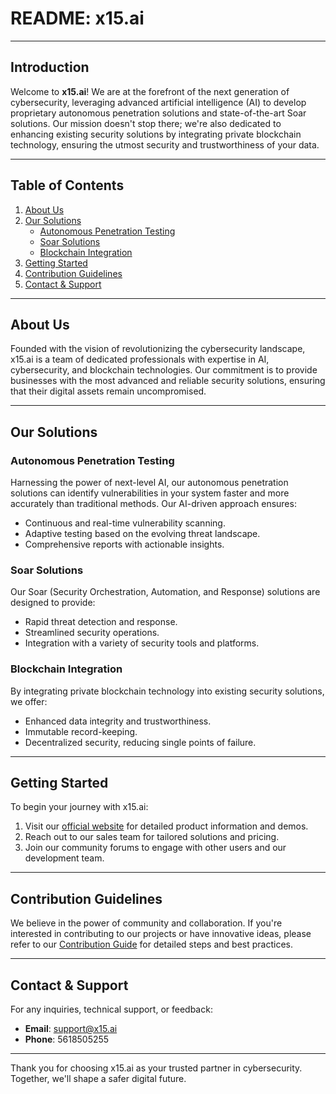 # README: x15.ai

---

## **Introduction**

Welcome to **x15.ai**! We are at the forefront of the next generation of cybersecurity, leveraging advanced artificial intelligence (AI) to develop proprietary autonomous penetration solutions and state-of-the-art Soar solutions. Our mission doesn't stop there; we're also dedicated to enhancing existing security solutions by integrating private blockchain technology, ensuring the utmost security and trustworthiness of your data.

---

## **Table of Contents**

1. [About Us](#about-us)
2. [Our Solutions](#our-solutions)
   - [Autonomous Penetration Testing](#autonomous-penetration-testing)
   - [Soar Solutions](#soar-solutions)
   - [Blockchain Integration](#blockchain-integration)
3. [Getting Started](#getting-started)
4. [Contribution Guidelines](#contribution-guidelines)
5. [Contact & Support](#contact--support)

---

## **About Us** <a name="about-us"></a>

Founded with the vision of revolutionizing the cybersecurity landscape, x15.ai is a team of dedicated professionals with expertise in AI, cybersecurity, and blockchain technologies. Our commitment is to provide businesses with the most advanced and reliable security solutions, ensuring that their digital assets remain uncompromised.

---

## **Our Solutions** <a name="our-solutions"></a>

### **Autonomous Penetration Testing** <a name="autonomous-penetration-testing"></a>

Harnessing the power of next-level AI, our autonomous penetration solutions can identify vulnerabilities in your system faster and more accurately than traditional methods. Our AI-driven approach ensures:

- Continuous and real-time vulnerability scanning.
- Adaptive testing based on the evolving threat landscape.
- Comprehensive reports with actionable insights.

### **Soar Solutions** <a name="soar-solutions"></a>

Our Soar (Security Orchestration, Automation, and Response) solutions are designed to provide:

- Rapid threat detection and response.
- Streamlined security operations.
- Integration with a variety of security tools and platforms.

### **Blockchain Integration** <a name="blockchain-integration"></a>

By integrating private blockchain technology into existing security solutions, we offer:

- Enhanced data integrity and trustworthiness.
- Immutable record-keeping.
- Decentralized security, reducing single points of failure.

---

## **Getting Started** <a name="getting-started"></a>

To begin your journey with x15.ai:

1. Visit our [official website](https://x15.ai) for detailed product information and demos.
2. Reach out to our sales team for tailored solutions and pricing.
3. Join our community forums to engage with other users and our development team.

---

## **Contribution Guidelines** <a name="contribution-guidelines"></a>

We believe in the power of community and collaboration. If you're interested in contributing to our projects or have innovative ideas, please refer to our [Contribution Guide](CONTRIBUTING.md) for detailed steps and best practices.

---

## **Contact & Support** <a name="contact--support"></a>

For any inquiries, technical support, or feedback:

- **Email**: support@x15.ai
- **Phone**: 5618505255

---

Thank you for choosing x15.ai as your trusted partner in cybersecurity. Together, we'll shape a safer digital future.
